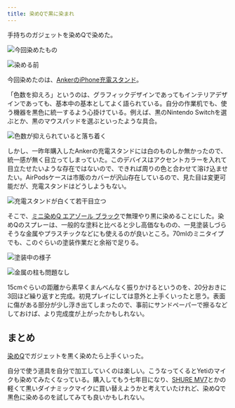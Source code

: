 ```yaml
---
title: 染めQで黒に染まれ
---
```

手持ちのガジェットを染めQで染めた。

![](https://lh6.googleusercontent.com/izGvKl1UsredENxhzESw08UsKbd9rhliJfXdx2soYqwJYk4dzyWoWORRGyPG4qPmypvDVm3okGK-nIG0sz2dR4WKiFc37Ihq5dHwTyBCkcm9tY3F0iP3o26sGn4b2izVWHQ9Y1v8Ar9H9oJpMYRu6rhljwl3vSRrp90d8XFJ11kBXzDSl2f67UQ72B05 "今回染めたもの")

![](https://lh4.googleusercontent.com/8Ue5sN3s4Qecac5AsWArYjJgh2zrCz1l_eNtyzO7xyTANDxmei2_WDNukVsa9ZPGq0ry8Gdd7u9z-lLfttujZwCk256vuFg_tTLm1g-mK48HPoBtlbwotUBVXVZf4JbXZbg8DK6XB709bevs3ey2XoVo3ie4IsvOETgrView7cSRp0tJFBAsZbyPuVmz "染める前")

今回染めたのは、[AnkerのiPhone充電スタンド](https://r7kamura.com/articles/2021-09-06-anker-iphone-stand)。

「色数を抑えろ」というのは、グラフィックデザインであってもインテリアデザインであっても、基本中の基本としてよく語られている。自分の作業机でも、使う機器を黒色に統一するよう心掛けている。例えば、黒のNintendo Switchを選ぶとか、黒のマウスパッドを選ぶといったような具合。

![](https://lh6.googleusercontent.com/McSzlfMQ3KY3QDR5_OaClE4zCTnipjGB9jwuOisbWV1S2OMP-Wyucf956920qi71lqUCI5Bqlhq5tybj8_wgJEpolSOxfj8ITtEAeAJjekLHnDeiZiZ2WX4i1BSu9NN5bg-gqRgCVItxpLf0HJ3RYPL5Lrdhgk7Niarqhu2iQkuBk0c2hyKbSnqImj3C "色数が抑えられていると落ち着く")

しかし、一昨年購入したAnkerの充電スタンドには白のものしか無かったので、統一感が無く目立ってしまっていた。このデバイスはアクセントカラーを入れて目立たせたいような存在ではないので、できれば周りの色と合わせて溶け込ませたい。AirPodsケースは市販のカバーが沢山存在しているので、見た目は変更可能だが、充電スタンドはどうしようもない。

![](https://lh5.googleusercontent.com/kYyG7QFxNjI22RJDfMhkXoteGqZYHA5aHvecjt7saVzgkBt3D_lelE1N_kvU8uj9XRhhEReIZ88sr_vML8Qh2-AD13dgz3PSoEEEU0xlS0TXGpuy3doY0D2bYSPG-mlG8Sa7AQYx_T-ky4aP0Tmr765sIDkE4K4uhALT0nd2aNggOjot2B-DDpjtt_XM "充電スタンドが白くて若干目立つ")

そこで、[ミニ染めQ エアゾール ブラック](https://www.amazon.co.jp/dp/B003QMFUKO)で無理やり黒に染めることにした。染めQのスプレーは、一般的な塗料と比べると少し高価なものの、一見塗装しづらそうな金属やプラスチックなどにも使えるのが良いところ。70mlのミニタイプでも、このぐらいの塗装作業だと余裕で足りる。

![](https://lh5.googleusercontent.com/v00s2zZq_5e4XHq0mf79F_K7CRuBiB7myJCXs2OHiyX0XUNM8vVOiaF3JP4M6Jsiqt_pBot9sG1mdn_rKG25IcdA4AcJe2FsfUm6sUmiUh6YlS_XyeTPZil6xXLVZCG4LPFpdUUbQrl-6-4d3zRH_dHWePicJ_8TUms7Wj8BN0LP5apeQvXfYaZS70yN "塗装中の様子")

![](https://lh5.googleusercontent.com/9TU6yXVZ7gTV0q9IxsNEaqb3iZYaOjfaqR8EEUy4PUW8Fo2veL615nVk69Hh0FbyluSk18RhsH3fpUNYBmt1gjpxNRrEGy-P7sHxQeomLmx8r2c1aPUnd1uwAkmABy3dEX7JGdQeXel0drEP-JTK6oeExbjYWL05tzA8FdfmvoorkXqQP_QxBZ61zRPu "金属の柱も問題なし")

15cmぐらいの距離から素早くまんべんなく振りかけるというのを、20分おきに3回ほど繰り返すと完成。初見プレイにしては意外と上手くいったと思う。表面に傷がある部分が少し浮き出てしまったので、事前にサンドペーパーで擦るなどしておけば、より完成度が上がったかもしれない。

まとめ
---

[染めQ](https://www.amazon.co.jp/dp/B003QMFUKO)でガジェットを黒く染めたら上手くいった。

自分で使う道具を自分で加工していくのは楽しい。こうなってくるとYetiのマイクも染めてみたくなっている。購入してもう七年目になり、[SHURE MV7](https://www.amazon.co.jp/dp/B08KY7G1GV)とかの軽くて黒いダイナミックマイクに買い替えようかと考えていたけれど、染めQで黒色に染めるのを試してみても良いかもしれない。
